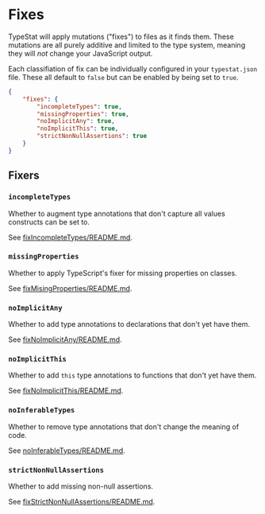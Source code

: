 # Fixes

TypeStat will apply mutations ("fixes") to files as it finds them.
These mutations are all purely additive and limited to the type system, meaning they will _not_ change your JavaScript output.

Each classifiation of fix can be individually configured in your `typestat.json` file.
These all default to `false` but can be enabled by being set to `true`.


```json
{
    "fixes": {
        "incompleteTypes": true,
        "missingProperties": true,
        "noImplicitAny": true,
        "noImplicitThis": true,
        "strictNonNullAssertions": true
    }
}
```

## Fixers

### `incompleteTypes`

Whether to augment type annotations that don't capture all values constructs can be set to.

See [fixIncompleteTypes/README.md](../src/mutators/builtIn/fixIncompleteTypes/README.md).

### `missingProperties`

Whether to apply TypeScript's fixer for missing properties on classes.

See [fixMisingProperties/README.md](../src/mutators/builtIn/fixMissingProperties/README.md).

### `noImplicitAny`

Whether to add type annotations to declarations that don't yet have them.

See [fixNoImplicitAny/README.md](../src/mutators/builtIn/fixNoImplicitAny/README.md).

### `noImplicitThis`

Whether to add `this` type annotations to functions that don't yet have them.

See [fixNoImplicitThis/README.md](../src/mutators/builtIn/fixNoImplicitThis/README.md).

### `noInferableTypes`

Whether to remove type annotations that don't change the meaning of code.

See [noInferableTypes/README.md](../src/mutators/builtIn/fixNoInferableTypes/README.md).

### `strictNonNullAssertions`

Whether to add missing non-null assertions.

See [fixStrictNonNullAssertions/README.md](../src/mutators/builtIn/fixStrictNonNullAssertions/README.md).
